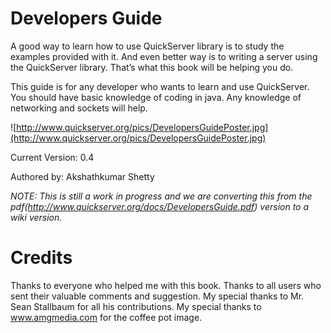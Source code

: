 # Developers Guide #

A good way to learn how to use QuickServer library is to study the examples provided with it. And even better way is to writing a server using the QuickServer library. That’s what this book will be helping you do.

This guide is for any developer who wants to learn and use QuickServer. You should have basic knowledge of coding in java. Any knowledge of networking and sockets will help.

![http://www.quickserver.org/pics/DevelopersGuidePoster.jpg](http://www.quickserver.org/pics/DevelopersGuidePoster.jpg)

Current Version: 0.4

Authored by: Akshathkumar Shetty

_NOTE: This is still a work in progress and we are converting this from the pdf(http://www.quickserver.org/docs/DevelopersGuide.pdf) version to a wiki version._


# Credits #

Thanks to everyone who helped me with this book. Thanks to all users who sent their valuable comments and suggestion. My special thanks to Mr. Sean Stallbaum for all his contributions. My special thanks to www.amgmedia.com for the coffee pot image.